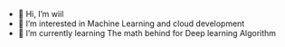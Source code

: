 - 👋 Hi, I’m wiil
- 👀 I’m interested in Machine Learning and cloud development 
- 🌱 I’m currently learning  The math  behind for  Deep learning Algorithm  

<!---
will851126/will851126 is a ✨ special ✨ repository because its `README.md` (this file) appears on your GitHub profile.
You can click the Preview link to take a look at your changes.
--->
